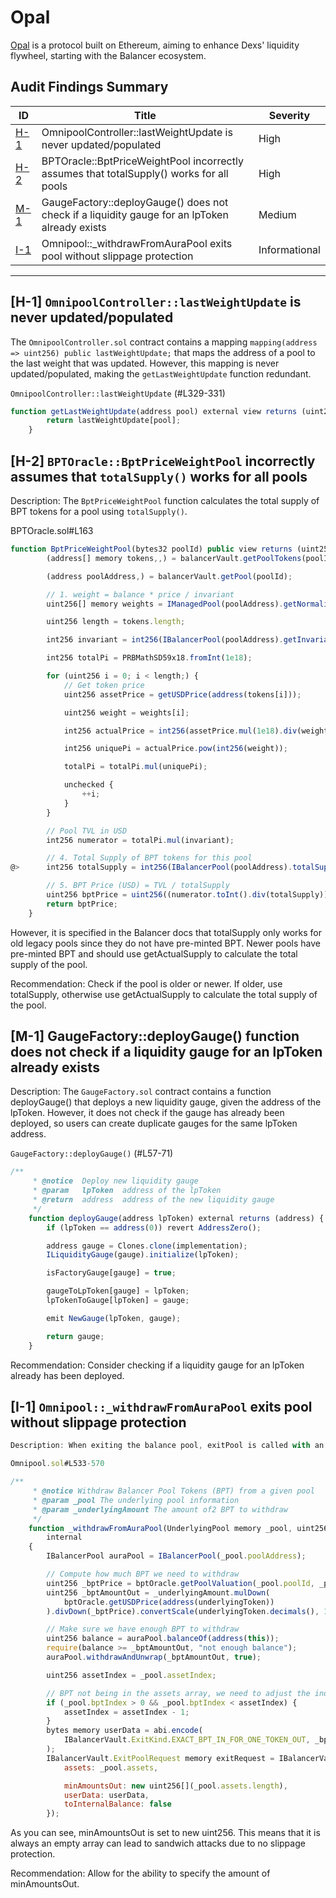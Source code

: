 # Opal

[Opal](https://cantina.xyz/code/28425672-ce54-4c66-b188-c4d5650d6790/overview) is a protocol built on Ethereum, aiming to enhance Dexs' liquidity flywheel, starting with the Balancer ecosystem.

## Audit Findings Summary

| ID | Title | Severity |
|-----------|----------|----------|
| [H-1](#h-1-omnipoolcontrollerlastweightupdate-is-never-updatedpopulated) | OmnipoolController::lastWeightUpdate is never updated/populated | High |
| [H-2](#h-2-bptoraclebptpriceweightpool-incorrectly-assumes-that-totalsupply-works-for-all-pools) | BPTOracle::BptPriceWeightPool incorrectly assumes that totalSupply() works for all pools | High |
| [M-1](#m-1-gaugefactorydeploygauge-function-does-not-check-if-a-liquidity-gauge-for-an-lptoken-already-exists) | GaugeFactory::deployGauge() does not check if a liquidity gauge for an lpToken already exists | Medium |
| [I-1](#i-1-omnipool_withdrawfromaurapool-exits-pool-without-slippage-protection) | Omnipool::_withdrawFromAuraPool exits pool without slippage protection | Informational |
-----

## [H-1] `OmnipoolController::lastWeightUpdate` is never updated/populated

The `OmnipoolController.sol` contract contains a mapping `mapping(address => uint256) public lastWeightUpdate;` that maps the address of a pool to the last weight that was updated. However, this mapping is never updated/populated, making the `getLastWeightUpdate` function redundant.

`OmnipoolController::lastWeightUpdate` (#L329-331)

```javascript
function getLastWeightUpdate(address pool) external view returns (uint256) {
        return lastWeightUpdate[pool];
    }
```

## [H-2] `BPTOracle::BptPriceWeightPool` incorrectly assumes that `totalSupply()` works for all pools

Description: The `BptPriceWeightPool` function calculates the total supply of BPT tokens for a pool using `totalSupply()`.

BPTOracle.sol#L163
```javascript
function BptPriceWeightPool(bytes32 poolId) public view returns (uint256) {
        (address[] memory tokens,,) = balancerVault.getPoolTokens(poolId);

        (address poolAddress,) = balancerVault.getPool(poolId);

        // 1. weight = balance * price / invariant
        uint256[] memory weights = IManagedPool(poolAddress).getNormalizedWeights();

        uint256 length = tokens.length;

        int256 invariant = int256(IBalancerPool(poolAddress).getInvariant());

        int256 totalPi = PRBMathSD59x18.fromInt(1e18);

        for (uint256 i = 0; i < length;) {
            // Get token price
            uint256 assetPrice = getUSDPrice(address(tokens[i]));

            uint256 weight = weights[i];

            int256 actualPrice = int256(assetPrice.mul(1e18).div(weight));

            int256 uniquePi = actualPrice.pow(int256(weight));

            totalPi = totalPi.mul(uniquePi);

            unchecked {
                ++i;
            }
        }

        // Pool TVL in USD
        int256 numerator = totalPi.mul(invariant);

        // 4. Total Supply of BPT tokens for this pool
@>      int256 totalSupply = int256(IBalancerPool(poolAddress).totalSupply());

        // 5. BPT Price (USD) = TVL / totalSupply
        uint256 bptPrice = uint256((numerator.toInt().div(totalSupply)));
        return bptPrice;
    }
```

However, it is specified in the Balancer docs that totalSupply only works for old legacy pools since they do not have pre-minted BPT. Newer pools have pre-minted BPT and should use getActualSupply to calculate the total supply of the pool.

Recommendation: Check if the pool is older or newer. If older, use totalSupply, otherwise use getActualSupply to calculate the total supply of the pool.

## [M-1] GaugeFactory::deployGauge() function does not check if a liquidity gauge for an lpToken already exists

Description: The `GaugeFactory.sol` contract contains a function deployGauge() that deploys a new liquidity gauge, given the address of the lpToken. However, it does not check if the gauge has already been deployed, so users can create duplicate gauges for the same lpToken address.

`GaugeFactory::deployGauge()` (#L57-71)
```javascript
/**
     * @notice  Deploy new liquidity gauge
     * @param   lpToken  address of the lpToken
     * @return  address  address of the new liquidity gauge
     */
    function deployGauge(address lpToken) external returns (address) {
        if (lpToken == address(0)) revert AddressZero();

        address gauge = Clones.clone(implementation);
        ILiquidityGauge(gauge).initialize(lpToken);

        isFactoryGauge[gauge] = true;

        gaugeToLpToken[gauge] = lpToken;
        lpTokenToGauge[lpToken] = gauge;

        emit NewGauge(lpToken, gauge);

        return gauge;
    }
```

Recommendation: Consider checking if a liquidity gauge for an lpToken already has been deployed.

## [I-1] `Omnipool::_withdrawFromAuraPool` exits pool without slippage protection

```javascript
Description: When exiting the balance pool, exitPool is called with an empty array for minAmountsOut which causes the position to be exited with no slippage protection.

Omnipool.sol#L533-570

/**
     * @notice Withdraw Balancer Pool Tokens (BPT) from a given pool
     * @param _pool The underlying pool information
     * @param _underlyingAmount The amount of2 BPT to withdraw
     */
    function _withdrawFromAuraPool(UnderlyingPool memory _pool, uint256 _underlyingAmount)
        internal
    {
        IBalancerPool auraPool = IBalancerPool(_pool.poolAddress);

        // Compute how much BPT we need to withdraw
        uint256 _bptPrice = bptOracle.getPoolValuation(_pool.poolId, _pool.poolType);
        uint256 _bptAmountOut = _underlyingAmount.mulDown(
            bptOracle.getUSDPrice(address(underlyingToken))
        ).divDown(_bptPrice).convertScale(underlyingToken.decimals(), 18);

        // Make sure we have enough BPT to withdraw
        uint256 balance = auraPool.balanceOf(address(this));
        require(balance >= _bptAmountOut, "not enough balance");
        auraPool.withdrawAndUnwrap(_bptAmountOut, true);

        uint256 assetIndex = _pool.assetIndex;

        // BPT not being in the assets array, we need to adjust the index
        if (_pool.bptIndex > 0 && _pool.bptIndex < assetIndex) {
            assetIndex = assetIndex - 1;
        }
        bytes memory userData = abi.encode(
            IBalancerVault.ExitKind.EXACT_BPT_IN_FOR_ONE_TOKEN_OUT, _bptAmountOut, assetIndex
        );
        IBalancerVault.ExitPoolRequest memory exitRequest = IBalancerVault.ExitPoolRequest({
            assets: _pool.assets,

            minAmountsOut: new uint256[](_pool.assets.length),
            userData: userData,
            toInternalBalance: false
        });
```

As you can see, minAmountsOut is set to new uint256[](_pool.assets.length). This means that it is always an empty array can lead to sandwich attacks due to no slippage protection.

Recommendation: Allow for the ability to specify the amount of minAmountsOut.
